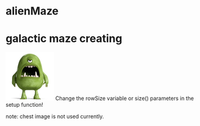 # alienMaze
# galactic maze creating
![alt text](/spaceMonster.png)
Change the rowSize variable or size() parameters in the setup function!

note: chest image is not used currently.
